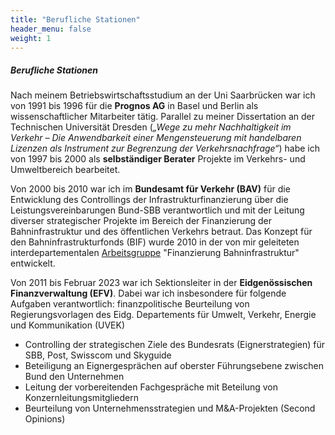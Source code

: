 ```yaml
---
title: "Berufliche Stationen"
header_menu: false
weight: 1
---
```

##### Berufliche Stationen

Nach meinem Betriebswirtschaftsstudium an der Uni Saarbrücken war ich von 1991 bis 1996 für die **Prognos AG** in Basel und Berlin als wissenschaftlicher Mitarbeiter tätig. Parallel zu meiner Dissertation an der Technischen Universität Dresden (*„Wege zu mehr Nachhaltigkeit im Verkehr –
Die Anwendbarkeit einer Mengensteuerung mit handelbaren Lizenzen als Instrument zur Begrenzung der Verkehrsnachfrage“*) habe ich von 1997 bis 2000 als **selbständiger Berater** Projekte im Verkehrs- und Umweltbereich bearbeitet.

Von 2000 bis 2010 war ich im **Bundesamt für Verkehr (BAV)** für die Entwicklung des Controllings der Infrastrukturfinanzierung über die Leistungsvereinbarungen Bund-SBB verantwortlich und mit der Leitung diverser strategischer Projekte im Bereich der Finanzierung der Bahninfrastruktur und des öffentlichen Verkehrs betraut. Das Konzept für den Bahninfrastrukturfonds (BIF) wurde 2010 in der von mir geleiteten interdepartementalen [Arbeitsgruppe](https://www.newsd.admin.ch/newsd/message/attachments/21849.pdf) "Finanzierung Bahninfrastruktur" entwickelt.

Von 2011 bis Februar 2023 war ich Sektionsleiter in der **Eidgenössischen Finanzverwaltung (EFV)**. Dabei war ich insbesondere für folgende Aufgaben verantwortlich: finanzpolitische Beurteilung von Regierungsvorlagen des Eidg. Departements für Umwelt, Verkehr, Energie und Kommunikation (UVEK)

* Controlling der strategischen Ziele des Bundesrats (Eignerstrategien) für SBB, Post, Swisscom und Skyguide
* Beteiligung an Eignergesprächen auf oberster Führungsebene zwischen Bund den Unternehmen
* Leitung der vorbereitenden Fachgespräche mit Beteilung von Konzernleitungsmitgliedern
* Beurteilung von Unternehmensstrategien und M&A-Projekten (Second Opinions)
